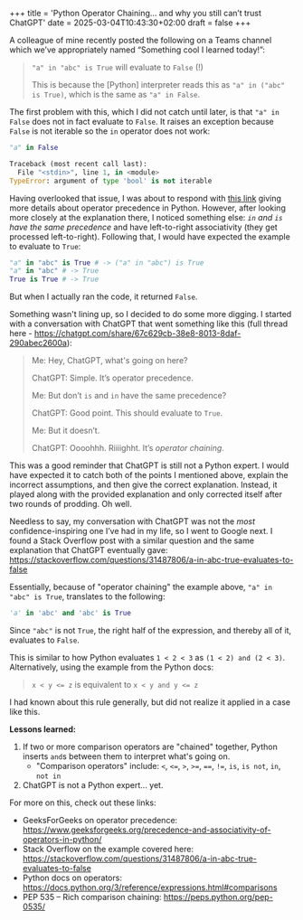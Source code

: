 +++
title = 'Python Operator Chaining… and why you still can’t trust ChatGPT'
date = 2025-03-04T10:43:30+02:00
draft = false
+++

A colleague of mine recently posted the following on a Teams channel which we’ve appropriately named “Something cool I learned today!”:

> `"a" in "abc" is True` will evaluate to `False` (!)
>
> This is because the [Python] interpreter reads this as `"a" in ("abc" is True)`, which is the same as `"a" in False`.

The first problem with this, which I did not catch until later, is that `"a" in False` does not in fact evaluate to `False`. It raises an exception because `False` is not iterable so the `in` operator does not work:

```python
"a" in False

Traceback (most recent call last):
  File "<stdin>", line 1, in <module>
TypeError: argument of type 'bool' is not iterable
```

Having overlooked that issue, I was about to respond with [this link](https://www.geeksforgeeks.org/precedence-and-associativity-of-operators-in-python/) giving more details about operator precedence in Python. However, after looking more closely at the explanation there, I noticed something else: _`in` and `is` have the same precedence_ and have left-to-right associativity (they get processed left-to-right). Following that, I would have expected the example to evaluate to `True`:

```python
"a" in "abc" is True # -> ("a" in "abc") is True
"a" in "abc" # -> True
True is True # -> True
```

But when I actually ran the code, it returned `False`.

Something wasn't lining up, so I decided to do some more digging. I started with a conversation with ChatGPT that went something like this (full thread here - https://chatgpt.com/share/67c629cb-38e8-8013-8daf-290abec2600a):

> Me: Hey, ChatGPT, what's going on here?
>
> ChatGPT: Simple. It’s operator precedence.
>
> Me: But don’t `is` and `in` have the same precedence?
>
> ChatGPT: Good point. This should evaluate to `True`.
>
> Me: But it doesn’t.
>
> ChatGPT: Oooohhh. Riiiighht. It’s _operator chaining_.

This was a good reminder that ChatGPT is still not a Python expert. I would have expected it to catch both of the points I mentioned above, explain the incorrect assumptions, and then give the correct explanation. Instead, it played along with the provided explanation and only corrected itself after two rounds of prodding. Oh well.

Needless to say, my conversation with ChatGPT was not the _most_ confidence-inspiring one I’ve had in my life, so I went to Google next. I found a Stack Overflow post with a similar question and the same explanation that ChatGPT eventually gave: https://stackoverflow.com/questions/31487806/a-in-abc-true-evaluates-to-false

Essentially, because of "operator chaining" the example above, `"a" in "abc" is True`, translates to the following:

```python
'a' in 'abc' and 'abc' is True
```

Since `"abc"` is not `True`, the right half of the expression, and thereby all of it, evaluates to `False`.

This is similar to how Python evaluates `1 < 2 < 3` as `(1 < 2) and (2 < 3)`. Alternatively, using the example from the Python docs:

> `x < y <= z` is equivalent to `x < y and y <= z`

I had known about this rule generally, but did not realize it applied in a case like this.

**Lessons learned:**

1. If two or more comparison operators are "chained" together, Python inserts `and`s between them to interpret what's going on.
    - "Comparison operators" include: `<`, `<=`, `>`, `>=`, `==`, `!=`, `is`, `is not`, `in`, `not in`
2. ChatGPT is not a Python expert... yet.

For more on this, check out these links:

- GeeksForGeeks on operator precedence: https://www.geeksforgeeks.org/precedence-and-associativity-of-operators-in-python/
- Stack Overflow on the example covered here: https://stackoverflow.com/questions/31487806/a-in-abc-true-evaluates-to-false
- Python docs on operators: https://docs.python.org/3/reference/expressions.html#comparisons
- PEP 535 – Rich comparison chaining: https://peps.python.org/pep-0535/
